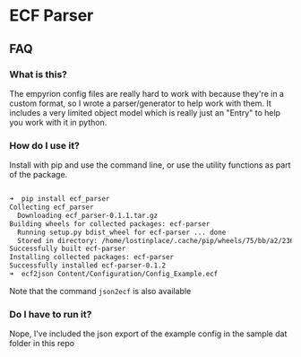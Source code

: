 # ECF Parser

## FAQ

### What is this?

The empyrion config files are really hard to work with because they're in a custom format, so I wrote a parser/generator to help work with them.  It includes a very limited object model which is really just an "Entry" to help you work with it in python.

### How do I use it?

Install with pip and use the command line, or use the utility functions as part of the package.

```bash

➜  pip install ecf_parser
Collecting ecf_parser
  Downloading ecf_parser-0.1.1.tar.gz
Building wheels for collected packages: ecf-parser
  Running setup.py bdist_wheel for ecf-parser ... done
  Stored in directory: /home/lostinplace/.cache/pip/wheels/75/bb/a2/2369889367dd61fba9303e98a0c006e9d2868c6368d305c027
Successfully built ecf-parser
Installing collected packages: ecf-parser
Successfully installed ecf-parser-0.1.2
➜  ecf2json Content/Configuration/Config_Example.ecf

```

Note that the command `json2ecf` is also available

### Do I have to run it?

Nope, I've included the json export of the example config in the sample dat folder in this repo
